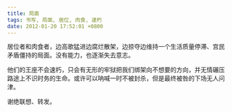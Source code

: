 ```yaml
---
title: 局面
tags: 书写, 局面, 居位, 肉食, 速朽
date: 2012-01-20 17:52:01 +0800
---
```



居位者和肉食者，边高歌猛进边腐烂散架，边掠夺边维持一个生活质量停滞、宫民矛盾僵持的局面。没有能力，也逐渐失去意志。

他们的王座不会速朽，只会有无形的牢狱把我们绑架向不想要的方向，并无情碾压路途上不识时务的生命。或许可以呐喊一时不被封杀，但是最终被咎的下场无人问津。

谢绝联想、转发。

